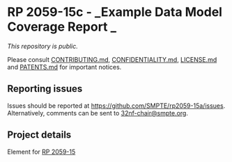 # RP 2059-15c - _Example Data Model Coverage Report _ 

_This repository is public._ 

Please consult [CONTRIBUTING.md](./CONTRIBUTING.md), [CONFIDENTIALITY.md](./CONFIDENTIALITY.md), [LICENSE.md](./LICENSE.md) and [PATENTS.md](./PATENTS.md) for important notices.

## Reporting issues

Issues should be reported at <https://github.com/SMPTE/rp2059-15a/issues>. Alternatively, comments can be sent to 32nf-chair@smpte.org.

## Project details

Element for [RP 2059-15](https://github.com/SMPTE/rp2059-15) 